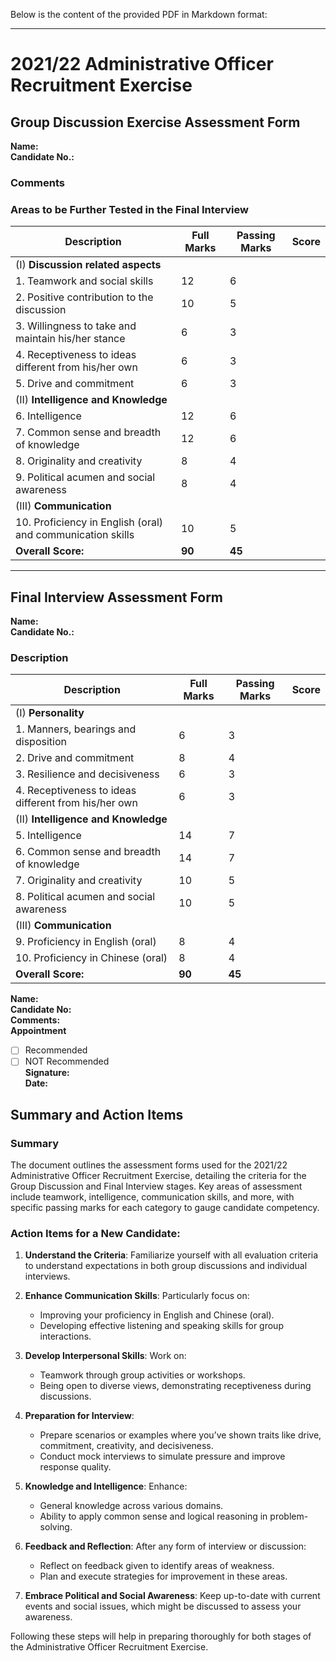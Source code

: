 Below is the content of the provided PDF in Markdown format:

---

# 2021/22 Administrative Officer Recruitment Exercise

## Group Discussion Exercise Assessment Form

**Name:**  
**Candidate No.:**  

### Comments

### Areas to be Further Tested in the Final Interview

| **Description** | **Full Marks** | **Passing Marks** | **Score** |
|-----------------|----------------|-------------------|----------|
|(I) **Discussion related aspects** |
|1. Teamwork and social skills | 12 | 6 | |
|2. Positive contribution to the discussion | 10 | 5 | |
|3. Willingness to take and maintain his/her stance | 6 | 3 | |
|4. Receptiveness to ideas different from his/her own | 6 | 3 | |
|5. Drive and commitment | 6 | 3 | |
|(II) **Intelligence and Knowledge** |
|6. Intelligence | 12 | 6 | |
|7. Common sense and breadth of knowledge | 12 | 6 | |
|8. Originality and creativity | 8 | 4 | |
|9. Political acumen and social awareness | 8 | 4 | |
|(III) **Communication** |
|10. Proficiency in English (oral) and communication skills | 10 | 5 | |
|**Overall Score:** | **90** | **45** | |

---

## Final Interview Assessment Form

**Name:**  
**Candidate No.:**  

### Description

| **Description** | **Full Marks** | **Passing Marks** | **Score** |
|-----------------|----------------|-------------------|----------|
|(I) **Personality** |
|1. Manners, bearings and disposition | 6 | 3 | |
|2. Drive and commitment | 8 | 4 | |
|3. Resilience and decisiveness | 6 | 3 | |
|4. Receptiveness to ideas different from his/her own | 6 | 3 | |
|(II) **Intelligence and Knowledge** |
|5. Intelligence | 14 | 7 | |
|6. Common sense and breadth of knowledge | 14 | 7 | |
|7. Originality and creativity | 10 | 5 | |
|8. Political acumen and social awareness | 10 | 5 | |
|(III) **Communication** |
|9. Proficiency in English (oral) | 8 | 4 | |
|10. Proficiency in Chinese (oral) | 8 | 4 | |
|**Overall Score:** | **90** | **45** | |

**Name:**  
**Candidate No:**  
**Comments:**  
**Appointment**  
- [ ] Recommended  
- [ ] NOT Recommended  
**Signature:**  
**Date:**  

## Summary and Action Items

### Summary
The document outlines the assessment forms used for the 2021/22 Administrative Officer Recruitment Exercise, detailing the criteria for the Group Discussion and Final Interview stages. Key areas of assessment include teamwork, intelligence, communication skills, and more, with specific passing marks for each category to gauge candidate competency.

### Action Items for a New Candidate:

1. **Understand the Criteria**: Familiarize yourself with all evaluation criteria to understand expectations in both group discussions and individual interviews.

2. **Enhance Communication Skills**: Particularly focus on:
   - Improving your proficiency in English and Chinese (oral).
   - Developing effective listening and speaking skills for group interactions.

3. **Develop Interpersonal Skills**: Work on:
   - Teamwork through group activities or workshops.
   - Being open to diverse views, demonstrating receptiveness during discussions.

4. **Preparation for Interview**:
   - Prepare scenarios or examples where you’ve shown traits like drive, commitment, creativity, and decisiveness.
   - Conduct mock interviews to simulate pressure and improve response quality.

5. **Knowledge and Intelligence**: Enhance:
   - General knowledge across various domains.
   - Ability to apply common sense and logical reasoning in problem-solving.

6. **Feedback and Reflection**: After any form of interview or discussion:
   - Reflect on feedback given to identify areas of weakness.
   - Plan and execute strategies for improvement in these areas.

7. **Embrace Political and Social Awareness**: Keep up-to-date with current events and social issues, which might be discussed to assess your awareness.

Following these steps will help in preparing thoroughly for both stages of the Administrative Officer Recruitment Exercise.